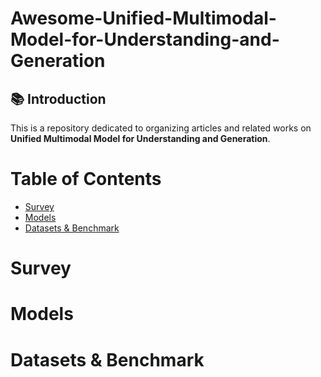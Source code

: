 # Awesome-Unified-Multimodal-Model-for-Understanding-and-Generation

## 📚 Introduction
This is a repository dedicated to organizing articles and related works on **Unified Multimodal Model for Understanding and Generation**.

# Table of Contents
- [Survey](#Survey)
- [Models](#Models)
- [Datasets & Benchmark](#Datasets-&-Benchmark)

# Survey

# Models

# Datasets & Benchmark